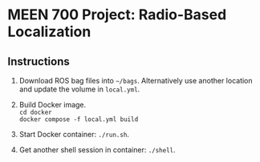 # MEEN 700 Project: Radio-Based Localization  

## Instructions
1. Download ROS bag files into `~/bags`. Alternatively use another location and update the volume in `local.yml`.  

2. Build Docker image.  
`cd docker`  
`docker compose -f local.yml build`  

3. Start Docker container: `./run.sh`.  

4. Get another shell session in container: `./shell`.
